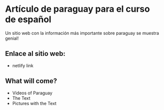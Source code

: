 <h1> Artículo de paraguay para el curso de español </h1>

Un sitio web con la información más importante sobre paraguay se muestra genial!

<h2> Enlace al sitio web: </h2>

- netlify link

<h2> What will come?</h2>

- Videos of Paraguay
- The Text
- Pictures with the Text
